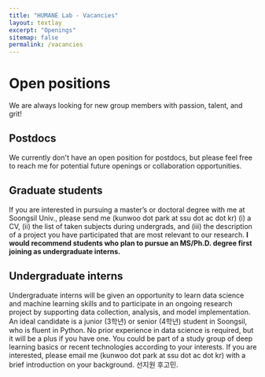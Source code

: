 ```yaml
---
title: "HUMANE Lab - Vacancies"
layout: textlay
excerpt: "Openings"
sitemap: false
permalink: /vacancies
---
```


# Open positions

We are always looking for new group members with passion, talent, and grit!

## Postdocs
We currently don't have an open position for postdocs, but please feel free to reach me for potential future openings or collaboration opportunities.

## Graduate students
If you are interested in pursuing a master’s or doctoral degree with me at Soongsil Univ., please send me (kunwoo dot park at ssu dot ac dot kr) (i) a CV, (ii) the list of taken subjects during undergrads, and (iii) the description of a project you have participated that are most relevant to our research. **I would recommend students who plan to pursue an MS/Ph.D. degree first joining as undergraduate interns.**

## Undergraduate interns
Undergraduate interns will be given an opportunity to learn data science and machine learning skills and to participate in an ongoing research project by supporting data collection, analysis, and model implementation. An ideal candidate is a junior (3학년) or senior (4학년) student in Soongsil, who is fluent in Python. No prior experience in data science is required, but it will be a plus if you have one. You could be part of a study group of deep learning basics or recent technologies according to your interests. If you are interested, please email me (kunwoo dot park at ssu dot ac dot kr) with a brief introduction on your background. 선지원 후고민.



